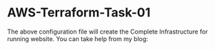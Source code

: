 # AWS-Terraform-Task-01
The above configuration file will create the Complete Infrastructure for running website.
You can take help from my blog:
